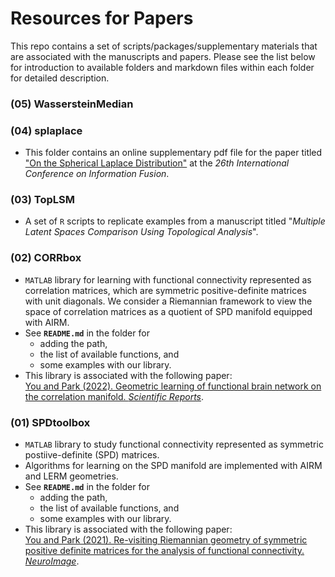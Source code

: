 # Resources for Papers

This repo contains a set of scripts/packages/supplementary materials that are associated with the 
manuscripts and papers. Please see the list below for introduction to 
available folders and markdown files within each folder for detailed description.
### (05) WassersteinMedian


### (04) splaplace

- This folder contains an online supplementary pdf file for the paper titled ["On the Spherical Laplace Distribution"](https://ieeexplore.ieee.org/document/10224108) at the *26th International Conference on Information Fusion*.


### (03) TopLSM

-   A set of `R` scripts to replicate examples from a manuscript titled "*Multiple Latent Spaces Comparison Using Topological Analysis*".

### (02) CORRbox

-   `MATLAB` library for learning with functional connectivity represented as correlation matrices, which are symmetric positive-definite matrices with unit diagonals. We consider a Riemannian framework to view the space of correlation matrices as a quotient of SPD manifold equipped with AIRM.
-   See **`README.md`** in the folder for
    -   adding the path,
    -   the list of available functions, and
    -   some examples with our library.
-   This library is associated with the following paper:\
    [You and Park (2022).  Geometric learning of functional brain network on the correlation manifold. *Scientific Reports*](https://doi.org/10.1038/s41598-022-21376-0).

### (01) SPDtoolbox

-   `MATLAB` library to study functional connectivity represented as symmetric postiive-definite (SPD) matrices.
-   Algorithms for learning on the SPD manifold are implemented with AIRM and LERM geometries.
-   See **`README.md`** in the folder for
    -   adding the path,
    -   the list of available functions, and
    -   some examples with our library.
-   This library is associated with the following paper:\
    [You and Park (2021). Re-visiting Riemannian geometry of symmetric positive definite matrices for the analysis of functional connectivity. *NeuroImage*](https://doi.org/10.1016/j.neuroimage.2020.117464).
